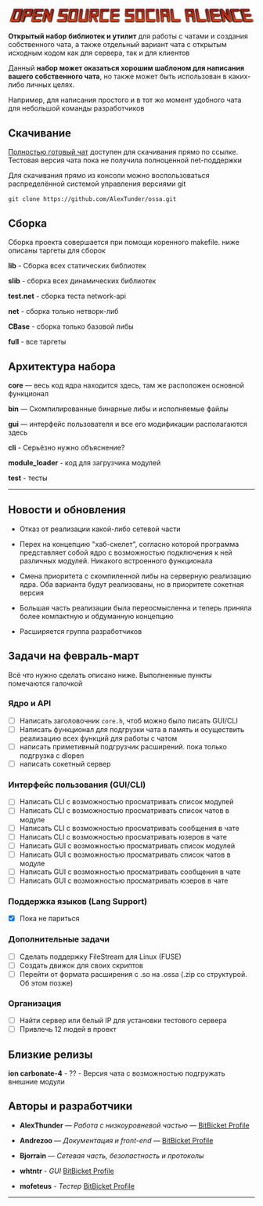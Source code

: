 ![Open Source Social Alience](https://github.com/AlexTunder/ossa/blob/gh-pages/readme-heading-01.png)

**Открытый набор библиотек и утилит** для работы с чатами и создания собственного чата, а также отдельный вариант чата с открытым исходным кодом как для сервера, так и для клиентов

Данный **набор может оказаться хорошим шаблоном для написания вашего собственного чата**, но также может быть использован в каких-либо личных целях. 

Например, для написания простого и в тот же момент удобного чата для небольшой команды разработчиков  

## Скачивание

[Полностью готовый чат](https://drive.google.com/file/d/1a_IDv1pZulpkaI3KB8KAmspbyNlafeY_/view) доступен для скачивания прямо по ссылке. Тестовая версия чата пока не получила полноценной net-поддержки

Для скачивания прямо из консоли можно воспользоваться распределённой системой управления версиями git 

```
git clone https://github.com/AlexTunder/ossa.git
```
## Сборка

Сборка проекта совершается при помощи коренного makefile. ниже описаны таргеты для сборок

**lib** - Сборка всех статических библиотек

**slib** - сборка всех динамических библиотек

**test.net** - сборка теста network-api

**net** - сборка только нетворк-либ

**CBase** - сборка только базовой либы

**full** - все таргеты

## Архитектура набора

**core** — весь код ядра находится здесь, там же расположен основной функционал

**bin** — Скомпилированные бинарные либы и исполняемые файлы

**gui** — интерфейс пользователя и все его модификации располагаются здесь 

**cli** - Серьёзно нужно объяснение?

**module_loader** - код для загрузчика модулей

**test** - тесты
   
----

## Новости и обновления

- Отказ от реализации какой-либо сетевой части

- Перех на концепцию "хаб-скелет", согласно которой программа представляет собой ядро с возможностью подключения к ней различных модулей. Никакого встроенного функционала

- Смена приоритета с скомпиленной либы на серверную реализацию ядра. Оба варианта будут реализованы, но в приоритете сокетная версия

- Большая часть реализации была переосмысленна и теперь приняла более компактную и обдуманную концепцию

- Расширяется группа разработчиков

## Задачи на февраль-март

Всё что нужно сделать описано ниже. Выполненные пункты помечаются галочкой
### Ядро и API
- [ ] Написать заголовочник `core.h`, чтоб можно было писать GUI/CLI
- [ ] Написать функционал для подгрузки чата в память и осуществить реализацию всех функций для работы с чатом
- [ ] написать приметивный подгрузчик расширений. пока только подгрузка с dlopen
- [ ] написать сокетный сервер
### Интерфейс пользования (GUI/CLI)
- [ ] Написать CLI с возможностью просматривать список модулей
- [ ] Написать CLI с возможностью просматривать список чатов в модуле
- [ ] Написать CLI с возможностью просматривать сообщения в чате
- [ ] Написать CLI с возможностью просматривать юзеров в чате
- [ ] Написать GUI с возможностью просматривать список модулей
- [ ] Написать GUI с возможностью просматривать список чатов в модуле
- [ ] Написать GUI с возможностью просматривать сообщения в чате
- [ ] Написать GUI с возможностью просматривать юзеров в чате
### Поддержка языков (Lang Support)
- [x] Пока не париться
### Дополнительные задачи
- [ ] Сделать поддержку FileStream для Linux (FUSE)
- [ ] Создать движок для своих скриптов
- [ ] Перейти от формата расширения с .so на .ossa (.zip со структурой. Об этом позже)
### Организация
- [ ] Найти сервер или белый IP для установки тестового сервера
- [ ] Привлечь 12 людей в проект

## Близкие релизы
   **ion carbonate-4** - ?? - Версия чата с возможностью подгружать внешние модули

## Авторы и разработчики

* **AlexThunder** — *Работа с низкоуровневой частью* — [BitBicket Profile](https://bitbucket.org/alextunders/)

* **Andrezoo** — *Документация и front-end* — [BitBicket Profile](https://bitbucket.org/bjorrain/)

* **Bjorrain** — *Сетевая часть, безопастность и протоколы*

* **whtntr** - *GUI* [BitBicket Profile](https://bitbucket.org/myrkon/)

* **mofeteus** - *Тестер* [BitBicket Profile](https://bitbucket.org/mofeteus/)
----
